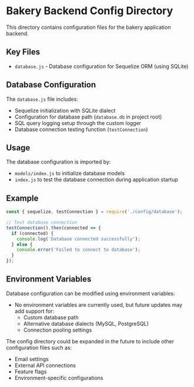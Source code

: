 # Bakery Backend Config Directory

This directory contains configuration files for the bakery application backend.

## Key Files

- `database.js` - Database configuration for Sequelize ORM (using SQLite)

## Database Configuration

The `database.js` file includes:
- Sequelize initialization with SQLite dialect
- Configuration for database path (`database.db` in project root)
- SQL query logging setup through the custom logger
- Database connection testing function (`testConnection`)

## Usage

The database configuration is imported by:
- `models/index.js` to initialize database models
- `index.js` to test the database connection during application startup

## Example

```javascript
const { sequelize, testConnection } = require('./config/database');

// Test database connection
testConnection().then(connected => {
  if (connected) {
    console.log('Database connected successfully');
  } else {
    console.error('Failed to connect to database');
  }
});
```

## Environment Variables

Database configuration can be modified using environment variables:
- No environment variables are currently used, but future updates may add support for:
  - Custom database path
  - Alternative database dialects (MySQL, PostgreSQL)
  - Connection pooling settings

The config directory could be expanded in the future to include other configuration files such as:
- Email settings
- External API connections
- Feature flags
- Environment-specific configurations